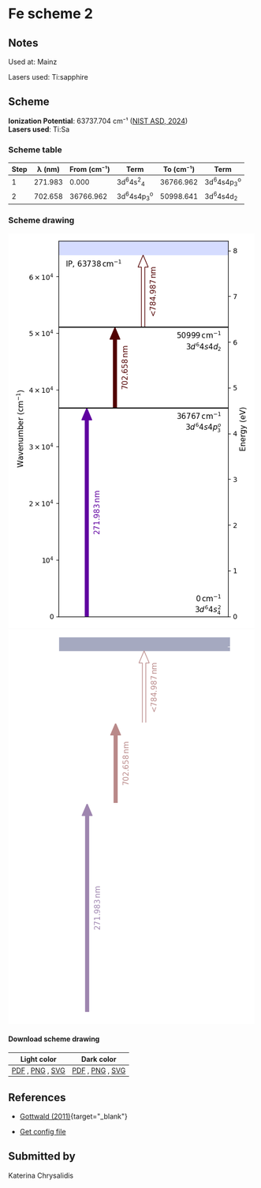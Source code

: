 # Fe scheme 2

## Notes

Used at: Mainz

Lasers used: Ti:sapphire



## Scheme

**Ionization Potential**: 63737.704 cm⁻¹ ([NIST ASD, 2024](https://www.nist.gov/pml/atomic-spectra-database))  
**Lasers used**: Ti:Sa

### Scheme table

| Step | λ (nm)  | From (cm⁻¹) |                    Term                    | To (cm⁻¹) |                    Term                    |
| ---- | ------- | ----------- | ------------------------------------------ | --------- | ------------------------------------------ |
| 1    | 271.983 | 0.000       | 3d<sup>6</sup>4s<sup>2</sup><sub>4</sub>   | 36766.962 | 3d<sup>6</sup>4s4p<sub>3</sub><sup>o</sup> |
| 2    | 702.658 | 36766.962   | 3d<sup>6</sup>4s4p<sub>3</sub><sup>o</sup> | 50998.641 | 3d<sup>6</sup>4s4d<sub>2</sub>             |


### Scheme drawing

![fe scheme, light mode](fe-002/fe-002-light.png#only-light)
![fe scheme, dark mode](fe-002/fe-002-dark-web.png#only-dark)

#### Download scheme drawing

|                                            Light color                                            |                                           Dark color                                           |
| ------------------------------------------------------------------------------------------------- | ---------------------------------------------------------------------------------------------- |
| [PDF](fe-002/fe-002-light.pdf) , [PNG](fe-002/fe-002-light.png) , [SVG](fe-002/fe-002-light.svg)  | [PDF](fe-002/fe-002-dark.pdf) , [PNG](fe-002/fe-002-dark.png) , [SVG](fe-002/fe-002-dark.svg)  |


## References

  - [Gottwald (2011)](https://doi.org/10.25358/openscience-3289){target="_blank"}

  - [Get config file](https://github.com/RIMS-Code/rims-code.github.io/blob/main/db/fe-002.json)



## Submitted by

Katerina Chrysalidis

